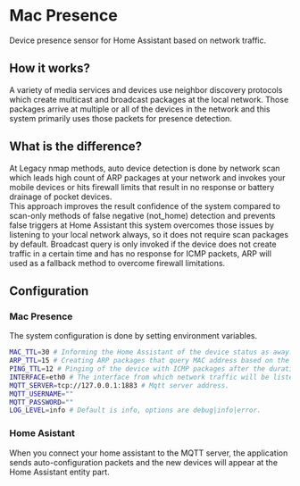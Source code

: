 # Mac Presence

Device presence sensor for Home Assistant based on network traffic.

## How it works?

A variety of media services and devices use neighbor discovery protocols which create multicast and broadcast packages at the local network. Those packages arrive at multiple or all of the devices in the network and this system primarily uses those packets for presence detection.

## What is the difference?

At Legacy nmap methods, auto device detection is done by network scan which leads high count of ARP packages at your network and invokes your mobile devices or hits firewall limits that result in no response or battery drainage of pocket devices.  
This approach improves the result confidence of the system compared to scan-only methods of false negative (not_home) detection and prevents false triggers at Home Assistant this system overcomes those issues by listening to your local network always, so it does not require scan packages by default.
Broadcast query is only invoked if the device does not create traffic in a certain time and has no response for ICMP packets, ARP will used as a fallback method to overcome firewall limitations.

## Configuration

### Mac Presence

The system configuration is done by setting environment variables.

```bash
MAC_TTL=30 # Informing the Home Assistant of the device status as away.
ARP_TTL=15 # Creating ARP packages that query MAC address based on the last seen IP address.
PING_TTL=12 # Pinging of the device with ICMP packages after the duration of no packages arriving in the system.
INTERFACE=eth0 # The interface from which network traffic will be listened to.
MQTT_SERVER=tcp://127.0.0.1:1883 # Mqtt server address.
MQTT_USERNAME=""
MQTT_PASSWORD=""
LOG_LEVEL=info # Default is info, options are debug|info|error.
```


### Home Asistant

When you connect your home assistant to the MQTT server, the application sends auto-configuration packets and the new devices will appear at the Home Assistant entity part.

